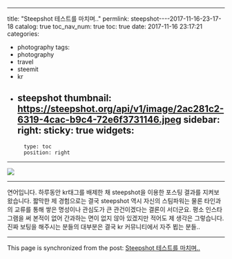 
---
title: "Steepshot 테스트를 마치며.."
permlink: steepshot----2017-11-16-23-17-18
catalog: true
toc_nav_num: true
toc: true
date: 2017-11-16 23:17:21
categories:
- photography
tags:
- photography
- travel
- steemit
- kr
- steepshot
thumbnail: https://steepshot.org/api/v1/image/2ac281c2-6319-4cac-b9c4-72e6f3731146.jpeg
sidebar:
    right:
        sticky: true
widgets:
    -
        type: toc
        position: right
---


![](https://steepshot.org/api/v1/image/2ac281c2-6319-4cac-b9c4-72e6f3731146.jpeg)

-   --  -   - ---  -- - -  -- - -   -----   --  -  - ----  -    -   - --

연어입니다. 하루동안 kr태그를 배제한 채 steepshot을 이용한 포스팅 결과를 지켜보왔습니다. 짧막한 제 경험으로는 결국 steepshot 역시 자신의 스팀파워는 물론 타인과의 교류를 통해 쌓은 명성이나 관심도가 큰 관건이겠다는 결론이 서더군요. 평소 인스타그램을 써 본적이 없어 간과하는 면이 없지 않아 있겠지만 적어도 제 생각은 그렇습니다. 진짜 보팅을 해주시는 분들의 대부분은 결국 kr 커뮤니티에서 자주 뵙는 분들..

- - -

This page is synchronized from the post: [Steepshot 테스트를 마치며..](https://steemit.com/@jack8831/steepshot----2017-11-16-23-17-18)
